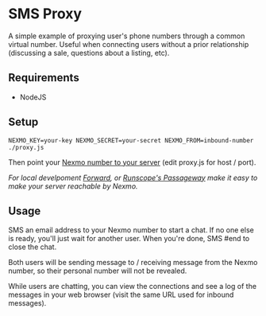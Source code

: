 # SMS Proxy

A simple example of proxying user's phone numbers through a common virtual 
number. Useful when connecting users without a prior relationship (discussing a 
sale, questions about a listing, etc).

## Requirements

- NodeJS

## Setup

    NEXMO_KEY=your-key NEXMO_SECRET=your-secret NEXMO_FROM=inbound-number ./proxy.js 

Then point your [Nexmo number to your server][3] (edit proxy.js for host / port).

*For local develpoment [Forward][1], or [Runscope's Passageway][2] make it easy
to make your server reachable by Nexmo.*

## Usage

SMS an email address to your Nexmo number to start a chat. If no one else is 
ready, you'll just wait for another user. When you're done, SMS #end to close 
the chat.

Both users will be sending message to / receiving message from the Nexmo number, 
so their personal number will not be revealed.

While users are chatting, you can view the connections and see a log of the 
messages in your web browser (visit the same URL used for inbound messages).


[1]: https://forwardhq.com/
[2]: https://www.runscope.com/docs/passageway
[3]: https://dashboard.nexmo.com/private/numbers
